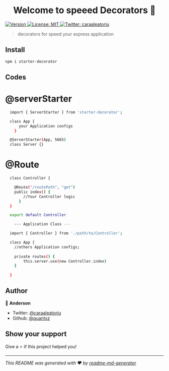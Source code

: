 <h1 align="center">Welcome to speeed Decorators 👋</h1>
<p>
  <a href="https://www.npmjs.com/package/server-starter-decorator" target="_blank">
    <img alt="Version" src="https://img.shields.io/npm/v/server-starter-decorator.svg">
  </a>
  <a href="#" target="_blank">
    <img alt="License: MIT" src="https://img.shields.io/badge/License-MIT-yellow.svg" />
  </a>
  <a href="https://twitter.com/caraaleatoriu" target="_blank">
    <img alt="Twitter: caraaleatoriu" src="https://img.shields.io/twitter/follow/caraaleatoriu.svg?style=social" />
  </a>
</p>

> decorators for speed your express application

## Install

```sh
npm i starter-decorator
```

## Codes 

  # @serverStarter
```sh
  import { ServerStarter } from 'starter-decorator';

  class App {
      your Application configs
    }

  @ServerStarter(App, 5665)
  class Server {}
```

  # @Route
```sh
  class Controller {

    @Route("/routePath", "get")
    public index() {
        //Your Controller logic 
      }
  } 

  export default Controller

    --- Application Class ---

  import { Controller } from './path/to/Controller';

  class App {
    //others Application configs;
  
    private routes() {
        this.server.use(new Controller.index)
    }
  
  }


```

## Author

👤 **Anderson**

* Twitter: [@caraaleatoriu](https://twitter.com/caraaleatoriu)
* Github: [@quantxz](https://github.com/quantxz)

## Show your support

Give a ⭐️ if this project helped you!

***
_This README was generated with ❤️ by [readme-md-generator](https://github.com/kefranabg/readme-md-generator)_